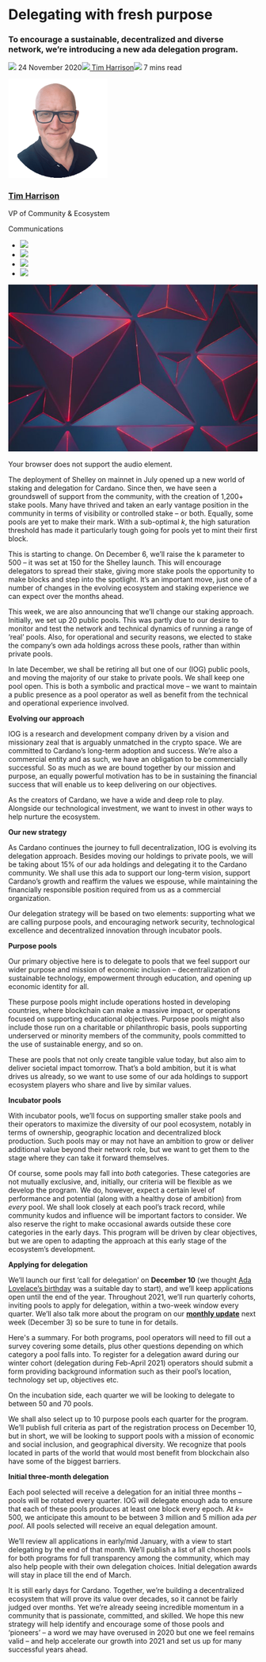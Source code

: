 # Delegating with fresh purpose
### **To encourage a sustainable, decentralized and diverse network, we’re introducing a new ada delegation program.**
![](img/2020-11-24-delegating-with-fresh-purpose.002.png) 24 November 2020![](img/2020-11-24-delegating-with-fresh-purpose.002.png)[ Tim Harrison](tmp//en/blog/authors/tim-harrison/page-1/)![](img/2020-11-24-delegating-with-fresh-purpose.003.png) 7 mins read

![Tim Harrison](img/2020-11-24-delegating-with-fresh-purpose.004.png)[](tmp//en/blog/authors/tim-harrison/page-1/)
### [**Tim Harrison**](tmp//en/blog/authors/tim-harrison/page-1/)
VP of Community & Ecosystem

Communications

- ![](img/2020-11-24-delegating-with-fresh-purpose.005.png)[](mailto:tim.harrison@iohk.io "Email")
- ![](img/2020-11-24-delegating-with-fresh-purpose.006.png)[](https://uk.linkedin.com/in/timbharrison "LinkedIn")
- ![](img/2020-11-24-delegating-with-fresh-purpose.007.png)[](https://twitter.com/timbharrison "Twitter")
- ![](img/2020-11-24-delegating-with-fresh-purpose.008.png)[](https://github.com/timbharrison "GitHub")

![Delegating with fresh purpose](img/2020-11-24-delegating-with-fresh-purpose.009.jpeg)

Your browser does not support the audio element.

The deployment of Shelley on mainnet in July opened up a new world of staking and delegation for Cardano. Since then, we have seen a groundswell of support from the community, with the creation of 1,200+ stake pools. Many have thrived and taken an early vantage position in the community in terms of visibility or controlled stake – or both. Equally, some pools are yet to make their mark. With a sub-optimal *k*, the high saturation threshold has made it particularly tough going for pools yet to mint their first block.

This is starting to change. On December 6, we’ll raise the k parameter to 500 – it was set at 150 for the Shelley launch. This will encourage delegators to spread their stake, giving more stake pools the opportunity to make blocks and step into the spotlight. It’s an important move, just one of a number of changes in the evolving ecosystem and staking experience we can expect over the months ahead.

This week, we are also announcing that we’ll change our staking approach. Initially, we set up 20 public pools. This was partly due to our desire to monitor and test the network and technical dynamics of running a range of ‘real’ pools. Also, for operational and security reasons, we elected to stake the company’s own ada holdings across these pools, rather than within private pools. 

In late December, we shall be retiring all but one of our (IOG) public pools, and moving the majority of our stake to private pools. We shall keep one pool open. This is both a symbolic and practical move – we want to maintain a public presence as a pool operator as well as benefit from the technical and operational experience involved.

**Evolving our approach**

IOG is a research and development company driven by a vision and missionary zeal that is arguably unmatched in the crypto space. We are committed to Cardano’s long-term adoption and success. We’re also a commercial entity and as such, we have an obligation to be commercially successful. So as much as we are bound together by our mission and purpose, an equally powerful motivation has to be in sustaining the financial success that will enable us to keep delivering on our objectives.

As the creators of Cardano, we have a wide and deep role to play. Alongside our technological investment, we want to invest in other ways to help nurture the ecosystem.

**Our new strategy**

As Cardano continues the journey to full decentralization, IOG is evolving its delegation approach. Besides moving our holdings to private pools, we will be taking about 15% of our ada holdings and delegating it to the Cardano community. We shall use this ada to support our long-term vision, support Cardano’s growth and reaffirm the values we espouse, while maintaining the financially responsible position required from us as a commercial organization.

Our delegation strategy will be based on two elements: supporting what we are calling purpose pools, and encouraging network security, technological excellence and decentralized innovation through incubator pools. 

**Purpose pools**

Our primary objective here is to delegate to pools that we feel support our wider purpose and mission of economic inclusion – decentralization of sustainable technology, empowerment through education, and opening up economic identity for all. 

These purpose pools might include operations hosted in developing countries, where blockchain can make a massive impact, or operations focused on supporting educational objectives. Purpose pools might also include those run on a charitable or philanthropic basis, pools supporting underserved or minority members of the community, pools committed to the use of sustainable energy, and so on.

These are pools that not only create tangible value today, but also aim to deliver societal impact tomorrow. That’s a bold ambition, but it is what drives us already, so we want to use some of our ada holdings to support ecosystem players who share and live by similar values.

**Incubator pools**

With incubator pools, we’ll focus on supporting smaller stake pools and their operators to maximize the diversity of our pool ecosystem, notably in terms of ownership, geographic location and decentralized block production. Such pools may or may not have an ambition to grow or deliver additional value beyond their network role, but we want to get them to the stage where they can take it forward themselves.

Of course, some pools may fall into *both* categories. These categories are not mutually exclusive, and, initially, our criteria will be flexible as we develop the program. We do, however, expect a certain level of performance and potential (along with a healthy dose of ambition) from *every* pool. We shall look closely at each pool’s track record, while community kudos and influence will be important factors to consider. We also reserve the right to make occasional awards outside these core categories in the early days. This program will be driven by clear objectives, but we are open to adapting the approach at this early stage of the ecosystem’s development.

**Applying for delegation**

We’ll launch our first ‘call for delegation’ on **December 10** (we thought [Ada Lovelace’s birthday](https://www.britannica.com/biography/Ada-Lovelace) was a suitable day to start), and we’ll keep applications open until the end of the year. Throughout 2021, we’ll run quarterly cohorts, inviting pools to apply for delegation, within a two-week window every quarter. We’ll also talk more about the program on our [**monthly update**](https://www.crowdcast.io/e/cardanoshow) next week (December 3) so be sure to tune in for details.

Here's a summary. For both programs, pool operators will need to fill out a survey covering some details, plus other questions depending on which category a pool falls into. To register for a delegation award during our winter cohort (delegation during Feb-April 2021) operators should submit a form providing background information such as their pool’s location, technology set up, objectives etc.

On the incubation side, each quarter we will be looking to delegate to between 50 and 70 pools. 

We shall also select up to 10 purpose pools each quarter for the program. We’ll publish full criteria as part of the registration process on December 10, but in short, we will be looking to support pools with a mission of economic and social inclusion, and geographical diversity. We recognize that pools located in parts of the world that would most benefit from blockchain also have some of the biggest barriers. 

**Initial three-month delegation**

Each pool selected will receive a delegation for an initial three months – pools will be rotated every quarter. IOG will delegate enough ada to ensure that each of these pools produces at least one block every epoch. At *k*= 500, we anticipate this amount to be between 3 million and 5 million ada *per pool*. All pools selected will receive an equal delegation amount.

We’ll review all applications in early/mid January, with a view to start delegating by the end of that month. We’ll publish a list of all chosen pools for both programs for full transparency among the community, which may also help people with their own delegation choices. Initial delegation awards will stay in place till the end of March.

It is still early days for Cardano. Together, we’re building a decentralized ecosystem that will prove its value over decades, so it cannot be fairly judged over months. Yet we’re already seeing incredible momentum in a community that is passionate, committed, and skilled. We hope this new strategy will help identify and encourage some of those pools and ‘pioneers’ – a word we may have overused in 2020 but one we feel remains valid – and help accelerate our growth into 2021 and set us up for many successful years ahead.

